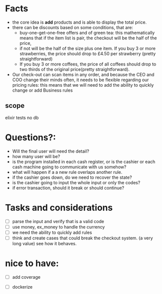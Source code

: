 # Facts
- the core idea is **add**  products and is able to display the total price.
- there can be discounts based on some conditions, that are:
    - buy-one-get-one-free offers and of green tea: this mathematically means
that if the item list is pair, the checkout will be the half of the price,
    - if not will be the half of the size plus one item.
        If you buy 3 or more strawberries, the price should drop to £4.50 per strawberry (pretty straightforward)
    - If you buy 3 or more coffees, the price of all coffees should drop to two thirds of the original price(pretty straightforward).
- Our check-out can scan items in any order, and because the CEO and COO change their minds often, it needs to be flexible regarding our pricing rules: this means
that we will need to add the ability to quickly change or add Business rules

## scope
elixir
tests
no db

# Questions?:
- Will the final user will need the detail?
- how many user will be?
- is the program installed in each cash register, or is the cashier or each cash
machine going to communicate with us somehow?
- what will happen if a a new rule overlaps another rule.
- if the cashier goes down, do we need to recover the state?
- is the cashier going to input the whole input or only the codes?
- if error transaction, should it break or should continue?



# Tasks and considerations
- [ ] parse the input and verify that is a valid code
- [ ] use money, ex_money to handle the currency
- [ ] we need the ability to quickly add rules
- [ ] think and create cases that could break the checkout system. (a very long value) see how it behaves.

# nice to have:
- [ ] add coverage
- [ ] dockerize






